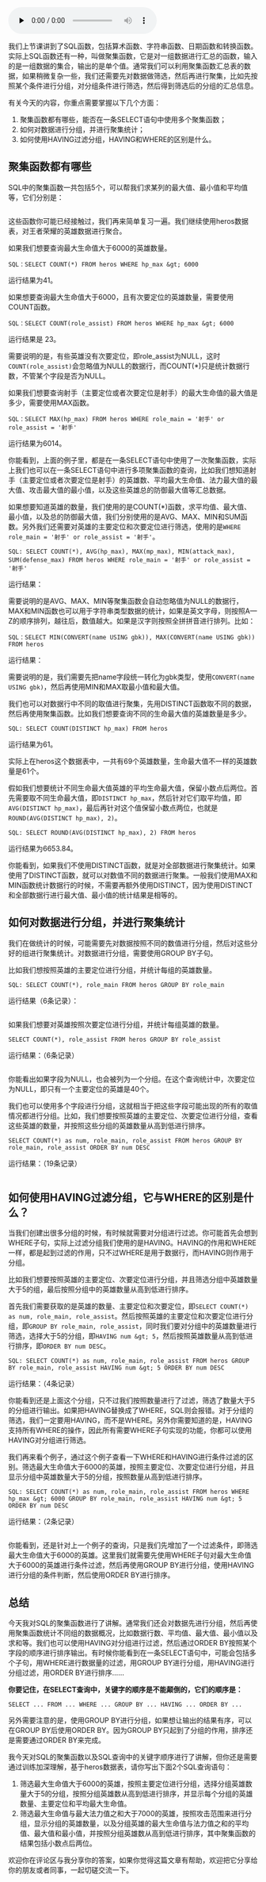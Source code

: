 <audio id="audio" title="08丨什么是SQL的聚集函数，如何利用它们汇总表的数据？" controls="" preload="none"><source id="mp3" src="https://static001.geekbang.org/resource/audio/35/09/3537c5286d494ac21a3ba0a1cc12a509.mp3"></audio>

我们上节课讲到了SQL函数，包括算术函数、字符串函数、日期函数和转换函数。实际上SQL函数还有一种，叫做聚集函数，它是对一组数据进行汇总的函数，输入的是一组数据的集合，输出的是单个值。通常我们可以利用聚集函数汇总表的数据，如果稍微复杂一些，我们还需要先对数据做筛选，然后再进行聚集，比如先按照某个条件进行分组，对分组条件进行筛选，然后得到筛选后的分组的汇总信息。

有关今天的内容，你重点需要掌握以下几个方面：

1. 聚集函数都有哪些，能否在一条SELECT语句中使用多个聚集函数；
1. 如何对数据进行分组，并进行聚集统计；
1. 如何使用HAVING过滤分组，HAVING和WHERE的区别是什么。

## 聚集函数都有哪些

SQL中的聚集函数一共包括5个，可以帮我们求某列的最大值、最小值和平均值等，它们分别是：

<img src="https://static001.geekbang.org/resource/image/d1/15/d101026459ffa96504ba3ebb85054415.png" alt="">

这些函数你可能已经接触过，我们再来简单复习一遍。我们继续使用heros数据表，对王者荣耀的英雄数据进行聚合。

如果我们想要查询最大生命值大于6000的英雄数量。

```
SQL：SELECT COUNT(*) FROM heros WHERE hp_max &gt; 6000

```

运行结果为41。

如果想要查询最大生命值大于6000，且有次要定位的英雄数量，需要使用COUNT函数。

```
SQL：SELECT COUNT(role_assist) FROM heros WHERE hp_max &gt; 6000

```

运行结果是 23。

需要说明的是，有些英雄没有次要定位，即role_assist为NULL，这时`COUNT(role_assist)`会忽略值为NULL的数据行，而COUNT(*)只是统计数据行数，不管某个字段是否为NULL。

如果我们想要查询射手（主要定位或者次要定位是射手）的最大生命值的最大值是多少，需要使用MAX函数。

```
SQL：SELECT MAX(hp_max) FROM heros WHERE role_main = '射手' or role_assist = '射手'

```

运行结果为6014。

你能看到，上面的例子里，都是在一条SELECT语句中使用了一次聚集函数，实际上我们也可以在一条SELECT语句中进行多项聚集函数的查询，比如我们想知道射手（主要定位或者次要定位是射手）的英雄数、平均最大生命值、法力最大值的最大值、攻击最大值的最小值，以及这些英雄总的防御最大值等汇总数据。

如果想要知道英雄的数量，我们使用的是COUNT(*)函数，求平均值、最大值、最小值，以及总的防御最大值，我们分别使用的是AVG、MAX、MIN和SUM函数。另外我们还需要对英雄的主要定位和次要定位进行筛选，使用的是`WHERE role_main = '射手' or role_assist = '射手'`。

```
SQL: SELECT COUNT(*), AVG(hp_max), MAX(mp_max), MIN(attack_max), SUM(defense_max) FROM heros WHERE role_main = '射手' or role_assist = '射手'

```

运行结果：

<img src="https://static001.geekbang.org/resource/image/b9/9d/b9cbaa2af34e0b1eb74e76b60e7eaf9d.png" alt=""><br>
需要说明的是AVG、MAX、MIN等聚集函数会自动忽略值为NULL的数据行，MAX和MIN函数也可以用于字符串类型数据的统计，如果是英文字母，则按照A—Z的顺序排列，越往后，数值越大。如果是汉字则按照全拼拼音进行排列。比如：

```
SQL：SELECT MIN(CONVERT(name USING gbk)), MAX(CONVERT(name USING gbk)) FROM heros

```

运行结果：

<img src="https://static001.geekbang.org/resource/image/e1/71/e1fa345ebcb78e686d3dd16cb075e871.png" alt=""><br>
需要说明的是，我们需要先把name字段统一转化为gbk类型，使用`CONVERT(name USING gbk)`，然后再使用MIN和MAX取最小值和最大值。

我们也可以对数据行中不同的取值进行聚集，先用DISTINCT函数取不同的数据，然后再使用聚集函数。比如我们想要查询不同的生命最大值的英雄数量是多少。

```
SQL: SELECT COUNT(DISTINCT hp_max) FROM heros

```

运行结果为61。

实际上在heros这个数据表中，一共有69个英雄数量，生命最大值不一样的英雄数量是61个。

假如我们想要统计不同生命最大值英雄的平均生命最大值，保留小数点后两位。首先需要取不同生命最大值，即`DISTINCT hp_max`，然后针对它们取平均值，即`AVG(DISTINCT hp_max)`，最后再针对这个值保留小数点两位，也就是`ROUND(AVG(DISTINCT hp_max), 2)`。

```
SQL: SELECT ROUND(AVG(DISTINCT hp_max), 2) FROM heros

```

运行结果为6653.84。

你能看到，如果我们不使用DISTINCT函数，就是对全部数据进行聚集统计。如果使用了DISTINCT函数，就可以对数值不同的数据进行聚集。一般我们使用MAX和MIN函数统计数据行的时候，不需要再额外使用DISTINCT，因为使用DISTINCT和全部数据行进行最大值、最小值的统计结果是相等的。

## 如何对数据进行分组，并进行聚集统计

我们在做统计的时候，可能需要先对数据按照不同的数值进行分组，然后对这些分好的组进行聚集统计。对数据进行分组，需要使用GROUP BY子句。

比如我们想按照英雄的主要定位进行分组，并统计每组的英雄数量。

```
SQL: SELECT COUNT(*), role_main FROM heros GROUP BY role_main

```

运行结果（6条记录）：

<img src="https://static001.geekbang.org/resource/image/6b/9c/6ba58294f85edbb37499d3f28f60719c.png" alt="">

如果我们想要对英雄按照次要定位进行分组，并统计每组英雄的数量。

```
SELECT COUNT(*), role_assist FROM heros GROUP BY role_assist

```

运行结果：（6条记录）

<img src="https://static001.geekbang.org/resource/image/08/c0/0802ba993844e2875bd6cbbc3d4fa5c0.png" alt="">

你能看出如果字段为NULL，也会被列为一个分组。在这个查询统计中，次要定位为NULL，即只有一个主要定位的英雄是40个。

我们也可以使用多个字段进行分组，这就相当于把这些字段可能出现的所有的取值情况都进行分组。比如，我们想要按照英雄的主要定位、次要定位进行分组，查看这些英雄的数量，并按照这些分组的英雄数量从高到低进行排序。

```
SELECT COUNT(*) as num, role_main, role_assist FROM heros GROUP BY role_main, role_assist ORDER BY num DESC

```

运行结果：（19条记录）

<img src="https://static001.geekbang.org/resource/image/35/8f/3504fa2cf288a50eb39028d1768d5c8f.png" alt="">

## 如何使用HAVING过滤分组，它与WHERE的区别是什么？

当我们创建出很多分组的时候，有时候就需要对分组进行过滤。你可能首先会想到WHERE子句，实际上过滤分组我们使用的是HAVING。HAVING的作用和WHERE一样，都是起到过滤的作用，只不过WHERE是用于数据行，而HAVING则作用于分组。

比如我们想要按照英雄的主要定位、次要定位进行分组，并且筛选分组中英雄数量大于5的组，最后按照分组中的英雄数量从高到低进行排序。

首先我们需要获取的是英雄的数量、主要定位和次要定位，即`SELECT COUNT(*) as num, role_main, role_assist`。然后按照英雄的主要定位和次要定位进行分组，即`GROUP BY role_main, role_assist`，同时我们要对分组中的英雄数量进行筛选，选择大于5的分组，即`HAVING num &gt; 5`，然后按照英雄数量从高到低进行排序，即`ORDER BY num DESC`。

```
SQL: SELECT COUNT(*) as num, role_main, role_assist FROM heros GROUP BY role_main, role_assist HAVING num &gt; 5 ORDER BY num DESC

```

运行结果：（4条记录）

<img src="https://static001.geekbang.org/resource/image/ca/61/ca9747ad58e8cf637fe352fb0cfd5761.png" alt=""><br>
你能看到还是上面这个分组，只不过我们按照数量进行了过滤，筛选了数量大于5的分组进行输出。如果把HAVING替换成了WHERE，SQL则会报错。对于分组的筛选，我们一定要用HAVING，而不是WHERE。另外你需要知道的是，HAVING支持所有WHERE的操作，因此所有需要WHERE子句实现的功能，你都可以使用HAVING对分组进行筛选。

我们再来看个例子，通过这个例子查看一下WHERE和HAVING进行条件过滤的区别。筛选最大生命值大于6000的英雄，按照主要定位、次要定位进行分组，并且显示分组中英雄数量大于5的分组，按照数量从高到低进行排序。

```
SQL: SELECT COUNT(*) as num, role_main, role_assist FROM heros WHERE hp_max &gt; 6000 GROUP BY role_main, role_assist HAVING num &gt; 5 ORDER BY num DESC

```

运行结果：（2条记录）

<img src="https://static001.geekbang.org/resource/image/7b/3a/7b62b2a12ec9e66675b3da8b5b54093a.png" alt="">

你能看到，还是针对上一个例子的查询，只是我们先增加了一个过滤条件，即筛选最大生命值大于6000的英雄。这里我们就需要先使用WHERE子句对最大生命值大于6000的英雄进行条件过滤，然后再使用GROUP BY进行分组，使用HAVING进行分组的条件判断，然后使用ORDER BY进行排序。

## 总结

今天我对SQL的聚集函数进行了讲解。通常我们还会对数据先进行分组，然后再使用聚集函数统计不同组的数据概况，比如数据行数、平均值、最大值、最小值以及求和等。我们也可以使用HAVING对分组进行过滤，然后通过ORDER BY按照某个字段的顺序进行排序输出。有时候你能看到在一条SELECT语句中，可能会包括多个子句，用WHERE进行数据量的过滤，用GROUP BY进行分组，用HAVING进行分组过滤，用ORDER BY进行排序……

**你要记住，在SELECT查询中，关键字的顺序是不能颠倒的，它们的顺序是：**

```
SELECT ... FROM ... WHERE ... GROUP BY ... HAVING ... ORDER BY ...

```

另外需要注意的是，使用GROUP BY进行分组，如果想让输出的结果有序，可以在GROUP BY后使用ORDER BY。因为GROUP BY只起到了分组的作用，排序还是需要通过ORDER BY来完成。

<img src="https://static001.geekbang.org/resource/image/3a/de/3aa2b0626f5cfc64b4a7175de938d1de.png" alt=""><br>
我今天对SQL的聚集函数以及SQL查询中的关键字顺序进行了讲解，但你还是需要通过训练加深理解，基于heros数据表，请你写出下面2个SQL查询语句：

1. 筛选最大生命值大于6000的英雄，按照主要定位进行分组，选择分组英雄数量大于5的分组，按照分组英雄数从高到低进行排序，并显示每个分组的英雄数量、主要定位和平均最大生命值。
1. 筛选最大生命值与最大法力值之和大于7000的英雄，按照攻击范围来进行分组，显示分组的英雄数量，以及分组英雄的最大生命值与法力值之和的平均值、最大值和最小值，并按照分组英雄数从高到低进行排序，其中聚集函数的结果包括小数点后两位。

欢迎你在评论区与我分享你的答案，如果你觉得这篇文章有帮助，欢迎把它分享给你的朋友或者同事，一起切磋交流一下。


